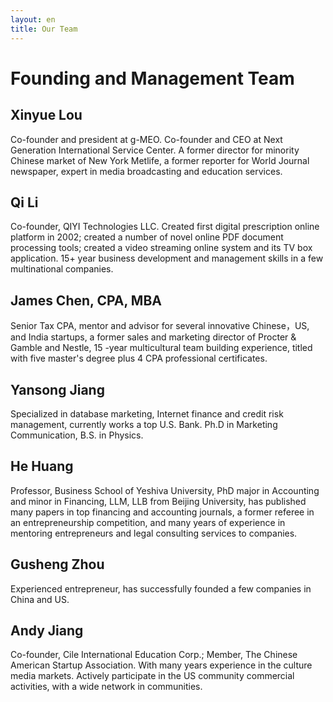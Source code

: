 ```yaml
---
layout: en
title: Our Team 
---
```

# Founding and Management Team

## Xinyue Lou
Co-founder and president at g-MEO. Co-founder and CEO at Next Generation International Service Center. A former director for minority Chinese market of New York Metlife, a former reporter for World Journal newspaper, expert in media broadcasting and education services.

## Qi Li
Co-founder, QIYI Technologies LLC. Created first digital prescription online platform in 2002; created a number of novel online PDF document processing tools; created a video streaming online system and its TV box application. 15+ year business development and management skills in a few multinational companies.

## James Chen, CPA, MBA
Senior Tax CPA, mentor and advisor for several innovative Chinese，US, and India startups, a former sales and marketing director of Procter & Gamble and Nestle, 15 -year multicultural team building experience, titled with five master's degree plus 4 CPA professional certificates.

## Yansong Jiang
Specialized in database marketing, Internet finance and credit risk management, currently works a top U.S. Bank. Ph.D in Marketing Communication, B.S. in Physics. 

## He Huang
Professor, Business School of Yeshiva University, PhD major in Accounting and minor in Financing, LLM, LLB from Beijing University, has published many papers in top financing and accounting journals, a former referee in an entrepreneurship competition, and many years of experience in mentoring entrepreneurs and legal consulting services to companies.

## Gusheng Zhou
Experienced entrepreneur, has successfully founded a few companies in China and US.

## Andy Jiang

Co-founder, Cile International Education Corp.;  Member, The Chinese American Startup Association. With many years experience in the culture media markets.   Actively participate in the US community commercial activities, with a wide network in communities.
